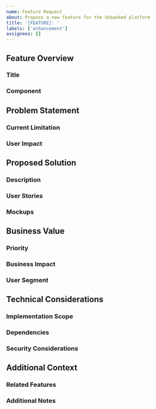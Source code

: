 ```yaml
---
name: Feature Request
about: Propose a new feature for the Unbanked platform
title: '[FEATURE]: '
labels: ['enhancement']
assignees: []
---
```


## Feature Overview

### Title
<!-- Provide a clear and concise feature title following [FEATURE]: prefix format -->

### Component
<!-- Select the primary system component affected by this feature -->
<!-- Choose one:
- Frontend - Authentication
- Frontend - Banking
- Frontend - Crypto
- Frontend - Profile
- Backend - Authentication
- Backend - Banking
- Backend - Crypto
- Backend - Profile
- Infrastructure
- Other
-->

## Problem Statement

### Current Limitation
<!-- Provide a detailed description of the current limitation or problem being addressed -->

### User Impact
<!-- Describe specifically how users are affected by this limitation and potential impact on user adoption -->

## Proposed Solution

### Description
<!-- Provide a comprehensive description of the proposed feature and its implementation approach -->

### User Stories
<!-- List specific user stories or use cases demonstrating feature value and usage scenarios -->

### Mockups
<!-- Optional: Attach UI mockups, wireframes, or technical diagrams illustrating the feature -->

## Business Value

### Priority
<!-- Select the feature priority level based on business impact and technical requirements -->
<!-- Choose one:
- Critical - Core Functionality
- High - Major Enhancement
- Medium - Nice to Have
- Low - Future Consideration
-->

### Business Impact
<!-- Describe quantifiable business impact including effects on user adoption and transaction volume targets -->

### User Segment
<!-- Select the primary user segment targeted by this feature -->
<!-- Choose one:
- All Users
- Retail Users
- Business Users
- Administrative Staff
-->

## Technical Considerations

### Implementation Scope
<!-- Detail technical implementation requirements and architectural considerations -->

### Dependencies
<!-- List technical dependencies, prerequisites, and integration requirements -->

### Security Considerations
<!-- Describe security implications, compliance requirements, and risk assessment -->

## Additional Context

### Related Features
<!-- Optional: Provide links to related features, issues, or dependencies -->

### Additional Notes
<!-- Optional: Include any additional context, considerations, or implementation notes -->